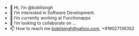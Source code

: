 - 👋 Hi, I’m @bobilsingh
- 👀 I’m interested in Software Development.
- 🌱 I’m currently working at Functionapps
- 💞️ I’m looking to collaborate on ...
- 📫 How to reach me bobilsingh@yahoo.com, +919027136352
<!---
bobilsingh/bobilsingh is a ✨ special ✨ repository because its `README.md` (this file) appears on your GitHub profile.
You can click the Preview link to take a look at your changes.
--->
